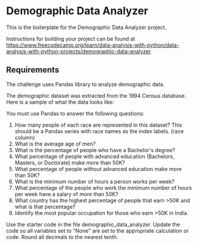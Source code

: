 # Demographic Data Analyzer

This is the boilerplate for the Demographic Data Analyzer project. 

Instructions for building your project can be found at https://www.freecodecamp.org/learn/data-analysis-with-python/data-analysis-with-python-projects/demographic-data-analyzer

## Requirements

The challenge uses Pandas library to analyze demographic data.

The demographic dataset was extracted from the 1994 Census database. Here is a sample of what the data looks like:

You must use Pandas to answer the following questions:

1. How many people of each race are represented in this dataset? This should be a Pandas series with race names as the index labels. (race column)
2. What is the average age of men?
3. What is the percentage of people who have a Bachelor's degree?
4. What percentage of people with advanced education (Bachelors, Masters, or Doctorate) make more than 50K?
5. What percentage of people without advanced education make more than 50K?
6. What is the minimum number of hours a person works per week?
7. What percentage of the people who work the minimum number of hours per week have a salary of more than 50K?
8. What country has the highest percentage of people that earn >50K and what is that percentage?
9. Identify the most popular occupation for those who earn >50K in India.

Use the starter code in the file demographic_data_analyzer. Update the code so all variables set to "None" are set to the appropriate calculation or code. Round all decimals to the nearest tenth.
